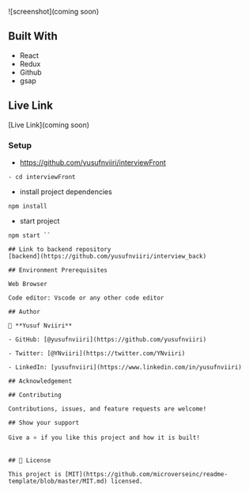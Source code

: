 
![screenshot](coming soon)

## Built With

- React
- Redux
- Github
- gsap

## Live Link

[Live Link](coming soon)

### Setup
- https://github.com/yusufnviiri/interviewFront
~~~ 
- cd interviewFront
~~~
- install project dependencies
```
npm install
```
- start project
```
npm start ``

## Link to backend repository
[backend](https://github.com/yusufnviiri/interview_back)

## Environment Prerequisites

Web Browser

Code editor: Vscode or any other code editor

## Author

👤 **Yusuf Nviiri**

- GitHub: [@yusufnviiri](https://github.com/yusufnviiri)

- Twitter: [@YNviiri](https://twitter.com/YNviiri)

- LinkedIn: [yusufnviiri](https://www.linkedin.com/in/yusufnviiri)

## Acknowledgement

## Contributing

Contributions, issues, and feature requests are welcome!

## Show your support

Give a ⭐ if you like this project and how it is built!


## 📝 License

This project is [MIT](https://github.com/microverseinc/readme-template/blob/master/MIT.md) licensed.


